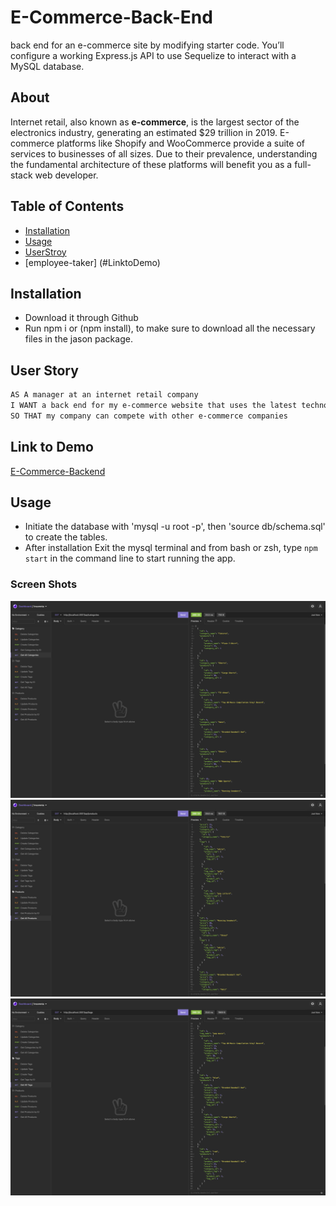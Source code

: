 # E-Commerce-Back-End
back end for an e-commerce site by modifying starter code. You’ll configure a working Express.js API to use Sequelize to interact with a MySQL database.

## About
Internet retail, also known as **e-commerce**, is the largest sector of the electronics industry, generating an estimated $29 trillion in 2019. E-commerce platforms like Shopify and WooCommerce provide a suite of services to businesses of all sizes. Due to their prevalence, understanding the fundamental architecture of these platforms will benefit you as a full-stack web developer.

## Table of Contents
* [Installation](#installation)
* [Usage](#usage)
* [UserStroy](#UsersStory)
* [employee-taker] (#LinktoDemo)

## Installation 
- Download it through Github
- Run npm i or (npm install), to make sure to download all the necessary files in the jason package.

## User Story

```md
AS A manager at an internet retail company
I WANT a back end for my e-commerce website that uses the latest technologies
SO THAT my company can compete with other e-commerce companies
```

## Link to Demo
[E-Commerce-Backend]()

## Usage 
- Initiate the database with 'mysql -u root -p', then 'source db/schema.sql' to create the tables. 
- After installation Exit the mysql terminal and from bash or zsh, type `npm start` in the command line to start running the app.

### Screen Shots
![](assets/img/Categories.png)
![](assets/img/Products.png)
![](assets/img/Tags.png)
